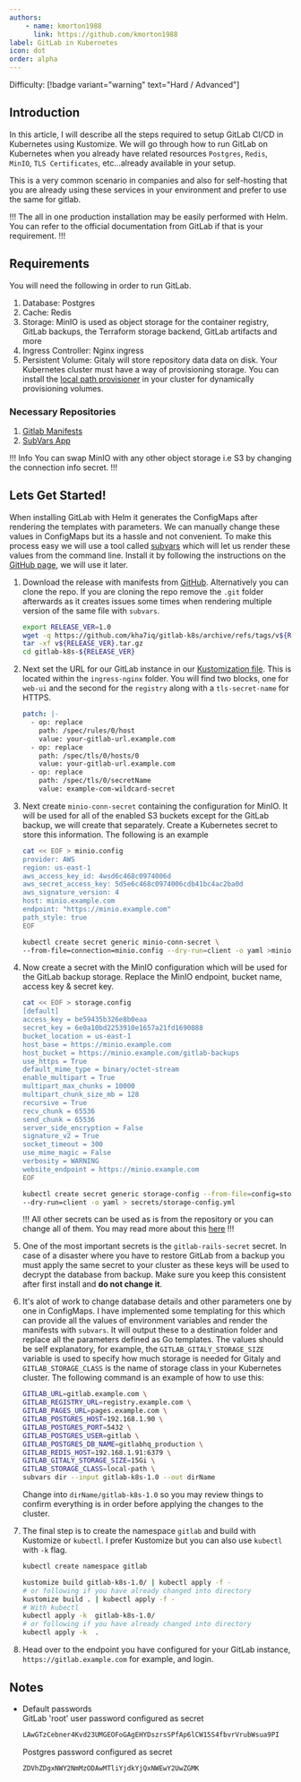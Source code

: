```yaml
---
authors:
    - name: kmorton1988
      link: https://github.com/kmorton1988
label: GitLab in Kubernetes
icon: dot
order: alpha
---
```


Difficulty: [!badge variant="warning" text="Hard / Advanced"]

## Introduction

In this article, I will describe all the steps required to setup GitLab CI/CD in Kubernetes using Kustomize.
We will go through how to run GitLab on Kubernetes when you already have related resources `Postgres`, `Redis`, `MinIO`, `TLS Certificates`, etc...already available in your setup.

This is a very common scenario in companies and also for self-hosting that you are already using these services in your environment and prefer to use the same for gitlab.

!!!
The all in one production installation may be easily performed with Helm. You can refer to the official documentation from GitLab if that is your requirement.
!!!


## Requirements

You will need the following in order to run GitLab.

1. Database: Postgres
2. Cache: Redis
3. Storage: MinIO is used as object storage for the container registry, GitLab backups, the Terraform storage backend, GitLab artifacts and more
4. Ingress Controller: Nginx ingress
5. Persistent Volume: Gitaly will store repository data data on disk. Your Kubernetes cluster must have a way of provisioning storage. You can install the [local path provisioner](https://github.com/rancher/local-path-provisioner) in your cluster for dynamically provisioning volumes.

### Necessary Repositories
  1. [Gitlab Manifests](https://github.com/kha7iq/gitlab-k8s)
  2. [SubVars App](https://github.com/kha7iq/subvars)

!!! Info
You can swap MinIO with any other object storage i.e S3 by changing the connection info secret.
!!!

## Lets Get Started!

When installing GitLab with Helm it generates the ConfigMaps after rendering the templates with parameters. We can manually change these values in ConfigMaps but its a hassle and not convenient. To make this process easy we will use a tool called [subvars](https://github.com/kha7iq/subvars) which will let us render these values from the command line. Install it by following the instructions on the [GitHub page](https://github.com/kha7iq/subvars), we will use it later.

1. Download the release with manifests from [GitHub](https://github.com/kha7iq/gitlab-k8s). Alternatively you can clone the repo. If you are cloning the repo remove the `.git` folder afterwards as it creates issues some times when rendering multiple version of the same file with `subvars`.
    ```bash
    export RELEASE_VER=1.0
    wget -q https://github.com/kha7iq/gitlab-k8s/archive/refs/tags/v${RELEASE_VER}.tar.gz
    tar -xf v${RELEASE_VER}.tar.gz
    cd gitlab-k8s-${RELEASE_VER}
    ```
2. Next set the URL for our GitLab instance in our [Kustomization file](https://github.com/kha7iq/gitlab-k8s/blob/master/ingress-nginx/kustomization.yaml). This is located within the `ingress-nginx` folder. You will find two blocks, one for `web-ui` and the second for the `registry` along with a `tls-secret-name` for HTTPS.
    ```yaml
    patch: |-
      - op: replace
        path: /spec/rules/0/host
        value: your-gitlab-url.example.com
      - op: replace
        path: /spec/tls/0/hosts/0
        value: your-gitlab-url.example.com
      - op: replace
        path: /spec/tls/0/secretName
        value: example-com-wildcard-secret
    ```
3. Next create `minio-conn-secret` containing the configuration for MinIO. It will be used for all of the enabled S3 buckets except for the GitLab backup, we will create that separately. Create a Kubernetes secret to store this information. The following is an example
    ```bash minio.config
    cat << EOF > minio.config
    provider: AWS
    region: us-east-1
    aws_access_key_id: 4wsd6c468c0974006d
    aws_secret_access_key: 5d5e6c468c0974006cdb41bc4ac2ba0d
    aws_signature_version: 4
    host: minio.example.com
    endpoint: "https://minio.example.com"
    path_style: true
    EOF
    ```
 
    ```bash
    kubectl create secret generic minio-conn-secret \
    --from-file=connection=minio.config --dry-run=client -o yaml >minio-connection-secret.yml
    ```
4. Now create a secret with the MinIO configuration which will be used for the GitLab backup storage. Replace the MinIO endpoint, bucket name, access key & secret key.
    ```bash
    cat << EOF > storage.config
    [default]
    access_key = be59435b326e8b0eaa
    secret_key = 6e0a10bd2253910e1657a21fd1690088
    bucket_location = us-east-1
    host_base = https://minio.example.com
    host_bucket = https://minio.example.com/gitlab-backups
    use_https = True
    default_mime_type = binary/octet-stream
    enable_multipart = True
    multipart_max_chunks = 10000
    multipart_chunk_size_mb = 128
    recursive = True
    recv_chunk = 65536
    send_chunk = 65536
    server_side_encryption = False
    signature_v2 = True
    socket_timeout = 300
    use_mime_magic = False
    verbosity = WARNING
    website_endpoint = https://minio.example.com
    EOF
    ```

    ```bash
    kubectl create secret generic storage-config --from-file=config=storage.config \
    --dry-run=client -o yaml > secrets/storage-config.yml
    ```

    !!!
    All other secrets can be used as is from the repository or you can change all of them. You may read more about this [here](https://docs.gitlab.com/charts/installation/secrets.html)
    !!!
5. One of the most important secrets is the `gitlab-rails-secret` secret. In case of a disaster where you have to restore GitLab from a backup you must apply the same secret to your cluster as these keys will be used to decrypt the database from backup. Make sure you keep this consistent after first install and **do not change it**.
6. It's alot of work to change database details and other parameters one by one in ConfigMaps. I have implemented some templating for this which can provide all the values of environment variables and render the manifests with `subvars`. It will output these to a destination folder and replace all the parameters defined as Go templates. The values should be self explanatory, for example, the `GITLAB_GITALY_STORAGE_SIZE` variable is used to specify how much storage is needed for Gitaly and `GITLAB_STORAGE_CLASS` is the name of storage class in your Kubernetes cluster. The following command is an example of how to use this:
    ```bash
    GITLAB_URL=gitlab.example.com \
    GITLAB_REGISTRY_URL=registry.example.com \
    GITLAB_PAGES_URL=pages.example.com \
    GITLAB_POSTGRES_HOST=192.168.1.90 \
    GITLAB_POSTGRES_PORT=5432 \
    GITLAB_POSTGRES_USER=gitlab \
    GITLAB_POSTGRES_DB_NAME=gitlabhq_production \
    GITLAB_REDIS_HOST=192.168.1.91:6379 \
    GITLAB_GITALY_STORAGE_SIZE=15Gi \
    GITLAB_STORAGE_CLASS=local-path \
    subvars dir --input gitlab-k8s-1.0 --out dirName
    ```
    Change into `dirName/gitlab-k8s-1.0` so you may review things to confirm everything is in order before applying the changes to the cluster.
7. The final step is to create the namespace `gitlab` and build with Kustomize or `kubectl`. I prefer Kustomize but you can also use `kubectl` with `-k` flag.
    ```bash Create the Namespace
    kubectl create namespace gitlab
    ```
    ```bash Apply the Final Manifest
    kustomize build gitlab-k8s-1.0/ | kubectl apply -f -
    # or following if you have already changed into directory
    kustomize build . | kubectl apply -f -
    # With kubectl
    kubectl apply -k  gitlab-k8s-1.0/
    # or following if you have already changed into directory
    kubectl apply -k  .
    ```
8. Head over to the endpoint you have configured for your GitLab instance, `https://gitlab.example.com` for example, and login.
   

## Notes

* Default passwords  
    GitLab 'root' user password configured as secret
    ```bash
    LAwGTzCebner4Kvd23UMGEOFoGAgEHYDszrsSPfAp6lCW15S4fbvrVrubWsua9PI
    ```
    Postgres password configured as secret
    ```bash
    ZDVhZDgxNWY2NmMzODAwMTliYjdkYjQxNWEwY2UwZGMK
    ```
